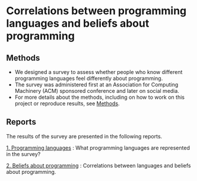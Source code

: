 # Correlations between programming languages and beliefs about programming

## Methods

- We designed a survey to assess whether people who know different
  programming languages feel differently about programming.
- The survey was administered first at an Association for Computing
  Machinery (ACM) sponsored conference and later on social media.
- For more details about the methods, including on how to work on this project
  or reproduce results, see [Methods](methods.md).

## Reports

The results of the survey are presented in the following
reports.

[1. Programming languages](languages.md)
:   What programming languages are represented in the survey?

[2. Beliefs about programming](beliefs.md)
:   Correlations between languages and beliefs about programming.
